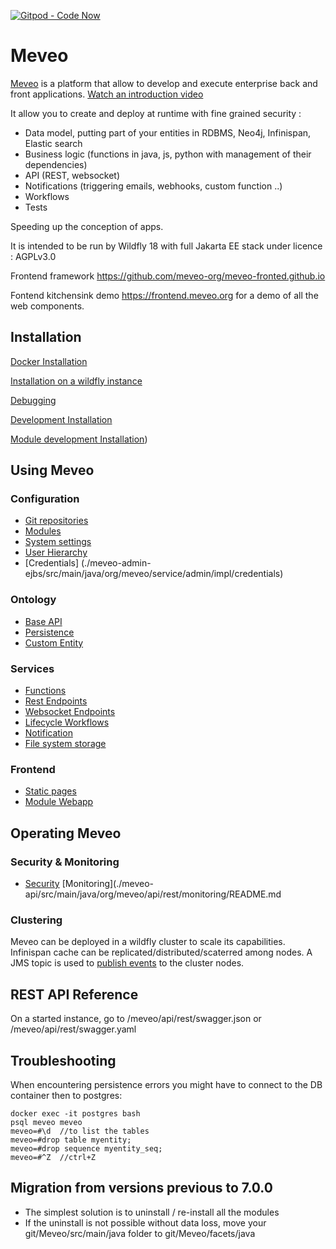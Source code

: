 [![Gitpod - Code Now](https://img.shields.io/badge/Gitpod-code%20now-blue.svg?longCache=true)](https://gitpod.io#https://github.com/meveo-org/meveo)

# Meveo

[Meveo](https://meveo.org) is a platform that allow to develop and execute enterprise back and front applications. [Watch an introduction video](https://vimeo.com/661171888)

It allow you to create and deploy at runtime with fine grained security :
- Data model, putting part of your entities in RDBMS, Neo4j, Infinispan, Elastic search
- Business logic (functions in java, js, python with management of their dependencies)
- API (REST, websocket)
- Notifications (triggering emails, webhooks, custom function ..)
- Workflows
- Tests

Speeding up the conception of apps. 


It is intended to be run by Wildfly 18 with full Jakarta EE stack under licence : AGPLv3.0

Frontend framework  https://github.com/meveo-org/meveo-fronted.github.io

Fontend kitchensink demo https://frontend.meveo.org for a demo of all the web components.

## Installation

[Docker Installation](./docker/README.md)

[Installation on a wildfly instance](./documentation/installation/WILDFLY_INSTALL.md)

[Debugging](./documentation/DEBUGGING.md)

[Development Installation](./.devcontainer/README.md)

[Module development Installation](./documentation/MODULE_DEVELOPMENT.md))

## Using Meveo

### Configuration

- [Git repositories](./meveo-admin-ejbs/src/main/java/org/meveo/service/git)
- [Modules](./meveo-api/src/main/java/org/meveo/api/module)
- [System settings](./meveo-admin-ejbs/src/main/java/org/meveo/admin/configuration)
- [User Hierarchy](./meveo-admin-ejbs/src/main/java/org/meveo/service/hierarchy)
- [Credentials] (./meveo-admin-ejbs/src/main/java/org/meveo/service/admin/impl/credentials)

### Ontology

- [Base API](./meveo-admin-ejbs/src/main/java/org/meveo/api/base/sql)
- [Persistence](./meveo-admin-ejbs/src/main/java/org/meveo/api/persistence)
- [Custom Entity](./meveo-admin-ejbs/src/main/java/org/meveo/service/custom)

### Services

- [Functions](./meveo-admin-ejbs/src/main/java/org/meveo/service/script)
- [Rest Endpoints](./meveo-admin-ejbs/src/main/java/org/meveo/service/technicalservice/endpoint)
- [Websocket Endpoints](./meveo-admin-ejbs/src/main/java/org/meveo/service/technicalservice/wsendpoint)
- [Lifecycle Workflows](./meveo-admin-ejbs/src/main/java/org/meveo/service/wf)
- [Notification](./meveo-admin-ejbs/src/main/java/org/meveo/service/notification)
- [File system storage](./meveo-admin-ejbs/src/main/java/org/meveo/service/storage)

### Frontend

 - [Static pages](./meveo-admin-web/src/main/java/org/meveo/admin/action/frontend)
 - [Module Webapp](https://github.com/meveo-org/module-webapprouter)

## Operating Meveo

### Security & Monitoring

- [Security](./meveo-model/src/main/java/org/meveo/security/README.md)
  [Monitoring](./meveo-api/src/main/java/org/meveo/api/rest/monitoring/README.md

### Clustering
Meveo can be deployed in a wildfly cluster to scale its capabilities.
Infinispan cache can be replicated/distributed/scaterred among nodes.
A JMS topic is used to [publish events](./meveo-admin-ejbs/src/main/java/org/meveo/event/monitoring) to the cluster nodes.

## REST API Reference

On a started instance, go to /meveo/api/rest/swagger.json or /meveo/api/rest/swagger.yaml

## Troubleshooting

When encountering persistence errors you might have to connect to the DB container then to postgres:
```
docker exec -it postgres bash
psql meveo meveo
meveo=#\d  //to list the tables
meveo=#drop table myentity;
meveo=#drop sequence myentity_seq;
meveo=#^Z  //ctrl+Z
```

## Migration from versions previous to 7.0.0

- The simplest solution is to uninstall / re-install all the modules
- If the uninstall is not possible without data loss, move your git/Meveo/src/main/java folder to git/Meveo/facets/java
